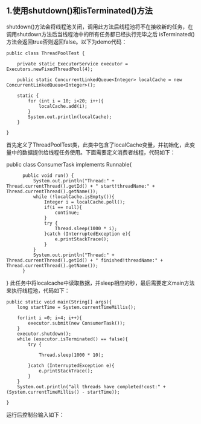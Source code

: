 ## 1.使用shutdown()和isTerminated()方法
shutdown()方法会将线程池关闭，调用此方法后线程池将不在接收新的任务，在调用shutdown方法后当线程池中的所有任务都已经执行完毕之后
isTerminated()方法会返回true否则返回false。以下为demo代码：

    public class ThreadPoolTest {

        private static ExecutorService executor = Executors.newFixedThreadPool(4);

        public static ConcurrentLinkedQueue<Integer> localCache = new ConcurrentLinkedQueue<Integer>();

        static {
            for (int i = 10; i<20; i++){
                localCache.add(i);
            }
            System.out.println(localCache);
        }

    }
首先定义了ThreadPoolTest类，此类中包含了localCache变量，并初始化，此变量中的数据提供给线程任务使用。下面需要定义消费者线程，代码如下：

  public class ConsumerTask implements Runnable{

          public void run() {
              System.out.println("Thread:" + Thread.currentThread().getId() + " start!threadName:" + Thread.currentThread().getName());
              while (!localCache.isEmpty()){
                  Integer i = localCache.poll();
                  if(i == null){
                      continue;
                  }
                  try {
                      Thread.sleep(1000 * i);
                  }catch (InterruptedException e){
                      e.printStackTrace();
                  }
              }
              System.out.println("Thread:" + Thread.currentThread().getId() + " finished!threadName:" + Thread.currentThread().getName());
          }

  }
此任务中将localcache中读取数据，并sleep相应的秒，最后需要定义main方法来执行线程池，代码如下：

    public static void main(String[] args){
        long startTime = System.currentTimeMillis();

        for(int i =0; i<4; i++){
            executor.submit(new ConsumerTask());
        }
        executor.shutdown();
        while (executor.isTerminated() == false){
            try {

                Thread.sleep(1000 * 10);

            }catch (InterruptedException e){
                e.printStackTrace();
            }
        }
        System.out.println("all threads have completed!cost:" + (System.currentTimeMillis() - startTime));

    }
运行后控制台输入如下：
![]()
